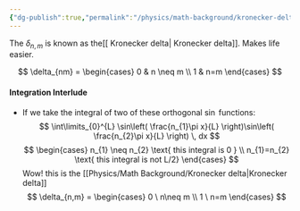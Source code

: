 ```yaml
---
{"dg-publish":true,"permalink":"/physics/math-background/kronecker-delta/"}
---
```


The $\delta_{n,m}$ is known as the[[ Kronecker delta\| Kronecker delta]]. Makes life easier. 

$$
\delta_{nm} = \begin{cases}
0 &  n \neq m  \\
1 & n=m
\end{cases}
$$
#### Integration Interlude
- If we take the integral of two of these orthogonal $\sin$ functions: 
$$
\int\limits_{0}^{L} \sin\left( \frac{n_{1}\pi x}{L} \right)\sin\left( \frac{n_{2}\pi x}{L} \right) \, dx 
$$
$$
\begin{cases}
n_{1} \neq n_{2} \text{ this integral is 0 } \\
n_{1}=n_{2} \text{ this integral is not L/2}
\end{cases}
$$
Wow! this is the [[Physics/Math Background/Kronecker delta\|Kronecker delta]]
$$
\delta_{n,m} = \begin{cases}
0 \ n\neq m \\
1 \ n=m
\end{cases}
$$

